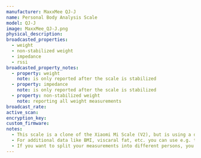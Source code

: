 ```yaml
---
manufacturer: MaxxMee QJ-J
name: Personal Body Analysis Scale
model: QJ-J
image: MaxxMee_QJ-J.png
physical_description:
broadcasted_properties:
  - weight
  - non-stabilized weight
  - impedance
  - rssi
broadcasted_property_notes:
  - property: weight
    note: is only reported after the scale is stabilized
  - property: impedance
    note: is only reported after the scale is stabilized
  - property: non-stabilized weight
    note: reporting all weight measurements
broadcast_rate:
active_scan:
encryption_key:
custom_firmware:
notes:
  - This scale is a clone of the Xiaomi Mi Scale (V2), but is using a different BLE advertisement format. 
  - For additional data like BMI, viscaral fat, etc. you can use e.g. the [bodymiscale](https://github.com/dckiller51/bodymiscale) custom integration.
  - If you want to split your measurements into different persons, you can use [this template sensor](https://community.home-assistant.io/t/integrating-xiaomi-mi-scale/9972/533)
---
```

